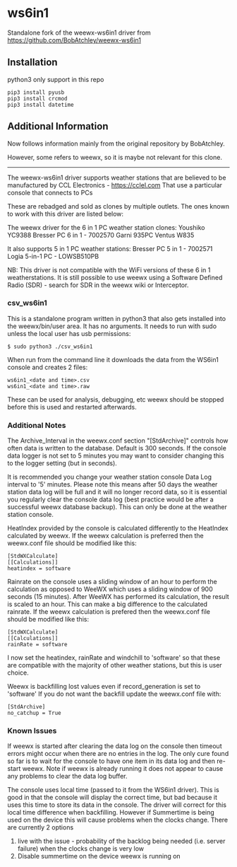 # ws6in1

Standalone fork of the weewx-ws6in1 driver from https://github.com/BobAtchley/weewx-ws6in1

## Installation

python3 only support in this repo

```
pip3 install pyusb
pip3 install crcmod
pip3 install datetime
```

## Additional Information

Now follows information mainly from the original repository by BobAtchley.

However, some refers to weewx, so it is maybe not relevant for this clone.

---

The weewx-ws6in1 driver supports weather stations that are believed to be
manufactured by CCL Electronics - https://cclel.com
That use a particular console that connects to PCs

These are rebadged and sold as clones by multiple outlets.  The ones known
to work with this driver are listed below:

The weewx driver for the 6 in 1 PC weather station clones:
Youshiko YC9388
Bresser PC 6 in 1 - 7002570
Garni 935PC
Ventus W835

It also supports 5 in 1 PC weather stations:
Bresser PC 5 in 1 - 7002571
Logia 5-in-1 PC - LOWSB510PB

NB: This driver is not compatible with the WiFi versions of these 6 in
1 weatherstations.  It is still possible to use weewx using a Software
Defined Radio (SDR) - search for SDR in the weewx wiki or Interceptor.


### csv_ws6in1

This is a standalone program written in python3 that also gets installed into
the weewx/bin/user area.  It has no arguments.  It needs to run with sudo
unless the local user has usb permissions:

```
$ sudo python3 ./csv_ws6in1
```

When run from the command line it downloads the data from the WS6in1 console
and creates 2 files:

```
ws6in1_<date and time>.csv
ws6in1_<date and time>.raw
```

These can be used for analysis, debugging, etc
weewx should be stopped before this is used and restarted afterwards.

### Additional Notes

The Archive_Interval in the weewx.conf section "[StdArchive]" controls how often
data is written to the database.  Default is 300 seconds.  If the console data
logger is not set to 5 minutes you may want to consider changing this to the
logger setting (but in seconds).

It is recommended you change your weather station console Data Log interval to
'5' minutes.  Please note this means after 50 days the weather station data log
will be full and it will no longer record data, so it is essential you
regularly clear the console data log (best practice would be after a successful
weewx database backup).  This can only be done at the weather station console.

HeatIndex provided by the console is calculated differently to the
HeatIndex calculated by weewx.  If the weewx calculation is preferred
then the weewx.conf file should be modified like this:

```
[StdWXCalculate]
[[Calculations]]
heatindex = software
```

Rainrate on the console uses a sliding window of an hour to perform the
calculation as opposed to WeeWX which uses a sliding window of 900
seconds (15 minutes). After WeeWX has performed its calculation, the
result is scaled to an hour.  This can make a big difference to the
calculated rainrate.  If the weewx calculation is prefered then the
weewx.conf file should be modified like this:

```
[StdWXCalculate]
[[Calculations]]
rainRate = software
```

I now set the heatindex, rainRate and windchill to 'software' so that
these are compatible with the majority of other weather stations, but
this is user choice.

Weewx is backfilling lost values even if record_generation is set to
'software' If you do not want the backfill update the weewx.conf file
with:

```
[StdArchive]
no_catchup = True
```

### Known Issues

If weewx is started after clearing the data log on the console then timeout
errors might occur when there are no entries in the log.  The only cure found
so far is to wait for the console to have one item in its data log and then
re-start weewx.  Note if weewx is already running it does not appear to cause
any problems to clear the data log buffer.

The console uses local time (passed to it from the WS6in1 driver).
This is good in that the console will display the correct time, but
bad because it uses this time to store its data in the console.  The
driver will correct for this local time difference when backfilling.
However if Summertime is being used on the device this will cause
problems when the clocks change.  There are currently 2 options
1) live with the issue - probability of the backlog being needed
(i.e. server failure) when the clocks change is very low
2) Disable summertime on the device weewx is running on

